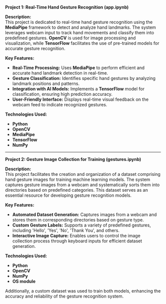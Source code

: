 **Project 1: Real-Time Hand Gesture Recognition (app.ipynb)**  

**Description:**  
This project is dedicated to real-time hand gesture recognition using the **MediaPipe** framework to detect and analyze hand landmarks. The system leverages webcam input to track hand movements and classify them into predefined gestures. **OpenCV** is used for image processing and visualization, while **TensorFlow** facilitates the use of pre-trained models for accurate gesture recognition.

**Key Features:**  
- **Real-Time Processing:** Uses **MediaPipe** to perform efficient and accurate hand landmark detection in real-time.  
- **Gesture Classification:** Identifies specific hand gestures by analyzing landmark positions and patterns.  
- **Integration with AI Models:** Implements a **TensorFlow** model for classification, ensuring high prediction accuracy.  
- **User-Friendly Interface:** Displays real-time visual feedback on the webcam feed to indicate recognized gestures.

**Technologies Used:**  
- **Python**  
- **OpenCV**  
- **MediaPipe**  
- **TensorFlow**  
- **NumPy**  

---

**Project 2: Gesture Image Collection for Training (gestures.ipynb)**  

**Description:**  
This project facilitates the creation and organization of a dataset comprising hand gesture images for training machine learning models. The system captures gesture images from a webcam and systematically sorts them into directories based on predefined categories. This dataset serves as an essential resource for developing gesture recognition models.

**Key Features:**  
- **Automated Dataset Generation:** Captures images from a webcam and stores them in corresponding directories based on gesture type.  
- **Custom Gesture Labels:** Supports a variety of predefined gestures, including 'Hello', 'Yes', 'No', 'Thank You', and others.  
- **Interactive Image Capture:** Enables users to control the image collection process through keyboard inputs for efficient dataset generation.  

**Technologies Used:**  
- **Python**  
- **OpenCV**  
- **NumPy**  
- **OS module**  

Additionally, a custom dataset was used to train both models, enhancing the accuracy and reliability of the gesture recognition system.

